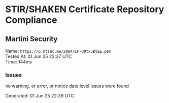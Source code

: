 # STIR/SHAKEN Certificate Repository Compliance

## Martini Security

Name: `https://p.mtsec.me/2884/LP-U0tx3BtEE.pem`\
Tested At: 01 Jun 25 22:37 UTC\
Time: 144ms

### Issues

no warning, or error, or notice date level issues were found

Generated: 01 Jun 25 22:39 UTC